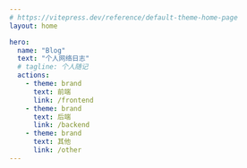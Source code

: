 ```yaml
---
# https://vitepress.dev/reference/default-theme-home-page
layout: home

hero:
  name: "Blog"
  text: "个人网络日志"
  # tagline: 个人随记
  actions:
    - theme: brand
      text: 前端
      link: /frontend
    - theme: brand
      text: 后端
      link: /backend
    - theme: brand
      text: 其他
      link: /other
---
```


